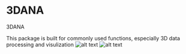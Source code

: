 # 3DANA

3DANA

This package is built for commonly used functions, especially 3D data processing and visulization
![alt text](https://github.com/vickyting0910/3DAPP/blob/master/Picture1.png)
![alt text](https://github.com/vickyting0910/3DAPP/blob/master/Picture2.jpg)
